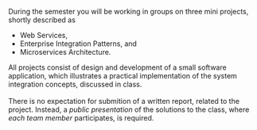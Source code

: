 During the semester you will be working in groups on three mini projects, shortly described as 
- Web Services, 
- Enterprise Integration Patterns, and 
- Microservices Architecture.

All projects consist of design and development of a small software application, which illustrates a practical implementation of the system integration concepts, discussed in class.<br><br>
There is no expectation for submition of a written report, related to the project. Instead, a _public presentation_ of the solutions to the class, where _each team member_ participates, is required.
